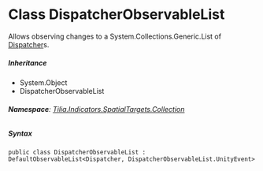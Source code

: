 # Class DispatcherObservableList

Allows observing changes to a System.Collections.Generic.List<T> of [Dispatcher]s.

##### Inheritance

* System.Object
* DispatcherObservableList

###### **Namespace**: [Tilia.Indicators.SpatialTargets.Collection]

##### Syntax

```
public class DispatcherObservableList : DefaultObservableList<Dispatcher, DispatcherObservableList.UnityEvent>
```

[Dispatcher]: ../Dispatcher.md
[Tilia.Indicators.SpatialTargets.Collection]: README.md
